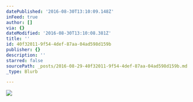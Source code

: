 ```yaml
---
datePublished: '2016-08-30T13:10:09.148Z'
inFeed: true
author: []
via: {}
dateModified: '2016-08-30T13:10:08.381Z'
title: ''
id: 40f32011-9f54-4def-87aa-04ad598d159b
publisher: {}
description: ''
starred: false
sourcePath: _posts/2016-08-29-40f32011-9f54-4def-87aa-04ad598d159b.md
_type: Blurb

---
```

![](https://the-grid-user-content.s3-us-west-2.amazonaws.com/4b892280-7895-4126-ba05-4cde7d5935ae.jpg)